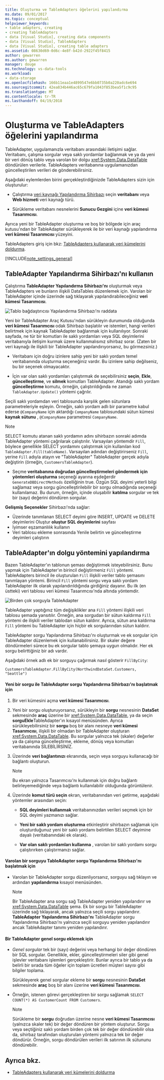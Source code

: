 ```yaml
---
title: Oluşturma ve TableAdapters öğelerini yapılandırma
ms.date: 09/01/2017
ms.topic: conceptual
helpviewer_keywords:
- table adapters, creating
- creating TableAdapters
- data [Visual Studio], creating data components
- data [Visual Studio], TableAdapters
- data [Visual Studio], creating table adapters
ms.assetid: 08630d69-0d6c-4e8f-b42d-2922f45f8415
author: gewarren
ms.author: gewarren
manager: douge
ms.technology: vs-data-tools
ms.workload:
- data-storage
ms.openlocfilehash: 166b11eaa1e4899547e6bb0735b0a220adc6e694
ms.sourcegitcommit: 42ea834b446ac65c679fa1043f853bea5f1c9c95
ms.translationtype: MT
ms.contentlocale: tr-TR
ms.lasthandoff: 04/19/2018
---
```

# <a name="create-and-configure-tableadapters"></a>Oluşturma ve TableAdapters öğelerini yapılandırma
TableAdapter, uygulamanızla veritabanı arasındaki iletişimi sağlar. Veritabanı, çalışma sorgular veya saklı yordamlar bağlanmak ve ya da yeni bir veri dönüş tablo veya varolan bir dolgu <xref:System.Data.DataTable> döndürülen verilerle. TableAdapters veritabanına uygulamanızdan güncelleştirilen verileri de gönderebilirsiniz.

Aşağıdaki eylemlerden birini gerçekleştirdiğinizde TableAdapters sizin için oluşturulur:

-   Çalıştırma [veri kaynağı Yapılandırma Sihirbazı](../data-tools/media/data-source-configuration-wizard.png) seçin **veritabanı** veya **Web hizmeti** veri kaynağı türü.

-   Sürükleme veritabanı nesnelerini **Sunucu Gezgini** içine **veri kümesi Tasarımcısı**.

Ayrıca yeni bir TableAdapter oluşturma ve boş bir bölgede için araç kutusu'ndan bir TableAdapter sürükleyerek ile bir veri kaynağı yapılandırma **veri kümesi Tasarımcısı** yüzeyini.

TableAdapters giriş için bkz: [TableAdapters kullanarak veri kümelerini doldurma](../data-tools/fill-datasets-by-using-tableadapters.md).

[!INCLUDE[note_settings_general](../data-tools/includes/note_settings_general_md.md)]

## <a name="use-the-tableadapter-configuration-wizard"></a>TableAdapter Yapılandırma Sihirbazı'nı kullanın
Çalıştırma **TableAdapter Yapılandırma Sihirbazı'nı** oluşturmak veya TableAdapters ve bunların ilişkili DataTables düzenlemek için. Varolan bir TableAdapter içinde üzerinde sağ tıklayarak yapılandırabileceğiniz **veri kümesi Tasarımcısı**.

![Tablo bağdaştırıcısı Yapılandırma Sihirbazı'nı raddata](../data-tools/media/raddata-table-adapter-configuration-wizard.png "raddata tablo bağdaştırıcısı Yapılandırma Sihirbazı")

Yeni bir TableAdapter Araç Kutusu'ndan sürükleyin durumunda olduğunda **veri kümesi Tasarımcısı** odak Sihirbazı başlatılır ve istemleri, hangi verileri belirtmek için kaynak TableAdapter bağlanmak için kullanılıyor. Sonraki sayfada, ne tür bir komutları ile saklı yordamları veya SQL deyimlerini veritabanıyla iletişim kurmak üzere kullanmalısınız sihirbaz sorar. (Zaten bir veri kaynağı ile ilişkili bir TableAdapter yapılandırıyorsanız, bu görmezsiniz.)

-   Veritabanı için doğru izinlere sahip yeni bir saklı yordam temel veritabanında oluşturma seçeneğiniz vardır. Bu izinlere sahip değilseniz, bu bir seçenek olmayacaktır.

-   İçin var olan saklı yordamları çalıştırmak de seçebilirsiniz **seçin**, **Ekle**, **güncelleştirme**, ve **silmek** komutları TableAdapter. Atandığı saklı yordam **güncelleştirme** komutu, örneğin, çalıştırıldığında ne zaman `TableAdapter.Update()` yöntemi çağrılır.

Seçili saklı yordamdan veri tablosunda karşılık gelen sütunlara parametreleriyle eşleyin. Örneğin, saklı yordam adlı bir parametre kabul ederse `@CompanyName` için aktardığı `CompanyName` tablosundaki sütun kümesi **kaynak sütunu** , `@CompanyName` parametresi `CompanyName`.

> [!NOTE]
>  SELECT komutu atanan saklı yordamın adını sihirbazın sonraki adımda TableAdapter yöntemi çağrılarak çalıştırılır. Varsayılan yöntemdir `Fill`, böylece genellikle SELECT yordamını çalıştırmak için kullanılan kod `TableAdapter.Fill(tableName)`. Varsayılan adından değiştirirseniz `Fill`, yerine `Fill` adıyla atayın ve "TableAdapter" TableAdapter gerçek adıyla değiştirin (örneğin, `CustomersTableAdapter`).

-   Seçme **veritabanına doğrudan güncelleştirmeleri göndermek için yöntemleri oluşturma** seçeneği ayarına eşdeğerdir `GenerateDBDirectMethods` özelliğinin true. Özgün SQL deyimi yeterli bilgi sağlamaz veya sorgu güncelleştirilebilir bir sorgu olmadığında seçeneği kullanılamaz. Bu durum, örneğin, içinde oluşabilir **katılma** sorgular ve tek bir (sayı) değerini döndüren sorgular.

**Gelişmiş Seçenekler** Sihirbazı'nda sağlar:
- Üzerinde tanımlanan SELECT deyimi göre INSERT, UPDATE ve DELETE deyimlerini Oluştur **oluştur SQL deyimlerini** sayfası
- İyimser eşzamanlılık kullanın
- Veri tablosu ekleme sonrasında Yenile belirtin ve güncelleştirme deyimleri çalıştırın

## <a name="configure-a-tableadapters-fill-method"></a>TableAdapter'ın dolgu yöntemini yapılandırma
Bazen TableAdapter'ın tablonun şeması değiştirmek isteyebilirsiniz. Bunu yapmak için TableAdapter'ın birincil değiştirmeniz `Fill` yöntemi. TableAdapters birincil ile oluşturulan `Fill` ilişkili veriler tablo şemasını tanımlayan yöntemi. Birincil `Fill` yöntemi sorgu veya saklı yordam TableAdapter ilk olarak yapılandırıldığında girdiğiniz dayanır. Bu ilk (en üstteki) veri tablosu veri kümesi Tasarımcısı'nda altında yöntemdir.

![Birden çok sorguyla TableAdapter](../data-tools/media/tableadapter.gif "TableAdapter")

TableAdapter yaptığınız tüm değişiklikler ana `Fill` yöntemi ilişkili veri tablosu şemada yansıtılır. Örneğin, ana sorgudan bir sütun kaldırma `Fill` yöntemi de ilişkili veriler tablodan sütun kaldırır. Ayrıca, sütun ana kaldırma `Fill` yöntemi bu TableAdapter için hiçbir ek sorgularından sütun kaldırır.

TableAdapter sorgu Yapılandırma Sihirbazı'nı oluşturmak ve ek sorgular için TableAdapter düzenlemek için kullanabilirsiniz. Bir skaler değere döndürmeleri sürece bu ek sorgular tablo şemaya uygun olmalıdır.  Her ek sorgu belirttiğiniz bir adı vardır.

Aşağıdaki örnek adlı ek bir sorguyu çağırmak nasıl gösterir `FillByCity`:

`CustomersTableAdapter.FillByCity(NorthwindDataSet.Customers, "Seattle")`

#### <a name="to-start-the-tableadapter-query-configuration-wizard-with-a-new-query"></a>Yeni bir sorgu ile TableAdapter sorgu Yapılandırma Sihirbazı'nı başlatmak için

1.  Bir veri kümesini açma **veri kümesi Tasarımcısı**.

2.  Yeni bir sorgu oluşturuyorsanız, sürükleyin bir **sorgu** nesnesinin **DataSet** sekmesinde **araç** üzerine bir <xref:System.Data.DataTable>, ya da seçin **sorguEkle**TableAdapter'ın kısayol menüsünden. Ayrıca sürükleyebilirsiniz bir **sorgu** boş bir alanı nesneye **veri kümesi Tasarımcısı**, ilişkili bir olmadan bir TableAdapter oluşturan <xref:System.Data.DataTable>. Bu sorgular yalnızca tek (skaler) değerler ya da çalışma güncelleştirme, ekleme, dönüş veya komutları veritabanında SİLEBİLİRSİNİZ.

3.  Üzerinde **veri bağlantınızı** ekranında, seçin veya sorguyu kullanacağı bir bağlantı oluşturun.

    > [!NOTE]
    >  Bu ekran yalnızca Tasarımcısı'nı kullanmak için doğru bağlantı belirleyemediğinde veya bağlantı kullanılabilir olduğunda görüntülenir.

4.  Üzerinde **komut türü seçin** ekran, veritabanından veri getirme, aşağıdaki yöntemler arasından seçin:

    -   **SQL deyimleri kullanmak** veritabanınızdan verileri seçmek için bir SQL deyimi yazmanızı sağlar.

    -   **Yeni bir saklı yordam oluşturma** etkinleştirir sihirbazın sağlamak için oluşturduğunuz yeni bir saklı yordamı belirtilen SELECT deyimine dayalı (veritabanındaki ek olarak).

    -   **Var olan saklı yordamları kullanma** , varolan bir saklı yordamı sorgu çalıştırırken çalıştırmanızı sağlar.

#### <a name="to-start-the-tableadapter-query-configuration-wizard-on-an-existing-query"></a>Varolan bir sorguyu TableAdapter sorgu Yapılandırma Sihirbazı'nı başlatmak için

-   Varolan bir TableAdapter sorgu düzenliyorsanız, sorguyu sağ tıklayın ve ardından **yapılandırma** kısayol menüsünden.

    > [!NOTE]
    >  Bir TableAdapter ana sorgu sağ TableAdapter yeniden yapılandırır ve <xref:System.Data.DataTable> şema. Ek bir sorgu bir TableAdapter üzerinde sağ tıklayarak, ancak yalnızca seçili sorgu yapılandırır. **TableAdapter Yapılandırma Sihirbazı'nı** TableAdapter sorgu Yapılandırma Sihirbazı'nı yalnızca seçili sorguyu yeniden yapılandırır ancak TableAdapter tanımı yeniden yapılandırır.

#### <a name="to-add-a-global--query-to-a-tableadapter"></a>Bir TableAdapter genel sorgu eklemek için

-   *Genel sorgular* tek bir (sayı) değerini veya herhangi bir değer döndüren bir SQL sorgular. Genellikle, ekler, güncelleştirmeleri siler gibi genel işlevler veritabanı işlemleri gerçekleştirir. Bunlar ayrıca bir tablo ya da belirli bir sırada tüm öğeler için toplam ücretleri müşteri sayısı gibi bilgiler toplama.

     Sürükleyerek genel sorgular ekleme bir **sorgu** nesnesinin **DataSet** sekmesinde **araç** boş bir alanı üzerine **veri kümesi Tasarımcısı**.

-   Örneğin, istenen görevi gerçekleştiren bir sorgu sağlamak `SELECT COUNT(*) AS CustomerCount FROM Customers`.

    > [!NOTE]
    >  Sürükleme bir **sorgu** doğrudan üzerine nesne **veri kümesi Tasarımcısı** (yalnızca skaler tek) bir değer döndüren bir yöntem oluşturur. Sorgu veya seçtiğiniz saklı yordam birden çok tek bir değer döndürebilir olsa da, sihirbaz tarafından oluşturulan yöntemi yalnızca tek bir değer döndürür. Örneğin, sorgu döndürülen verileri ilk satırının ilk sütununu döndürebilir.

## <a name="see-also"></a>Ayrıca bkz.

- [TableAdapters kullanarak veri kümelerini doldurma](../data-tools/fill-datasets-by-using-tableadapters.md)